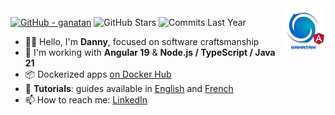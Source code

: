 <img src="./ui/ganatan-about-github.png" align="right" width="70" height="70" alt="logo ganatan">

[![GitHub - ganatan](https://img.shields.io/github/followers/ganatan?label=GitHub&style=social)](https://github.com/ganatan)
![GitHub Stars](https://img.shields.io/badge/★%20Stars-1.6k-blue?style=flat-square&logo=github)
![Commits Last Year](https://img.shields.io/badge/Commits-1145-blue?style=flat-square&logo=git)

- 🧑‍💻 Hello, I'm **Danny**, focused on software craftsmanship
- 🔧  I'm working with **Angular 19** & **Node.js / TypeScript / Java 21** 
- 📦 Dockerized apps [on Docker Hub](https://hub.docker.com/u/ganatan) 
- 🧭 **Tutorials**: guides available in [English](https://www.ganatan.com/en/tutorials) and [French](https://www.ganatan.com/tutorials)
- 📫 How to reach me: [LinkedIn](https://www.linkedin.com/in/dannyganatan)
